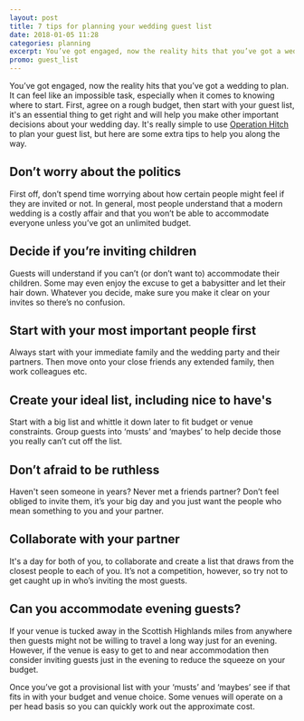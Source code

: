 ```yaml
---
layout: post
title: 7 tips for planning your wedding guest list
date: 2018-01-05 11:28
categories: planning
excerpt: You’ve got engaged, now the reality hits that you’ve got a wedding to plan. It can feel like an impossible task, especially when it comes to knowing where to start. First, agree on a rough budget, then start with your guest list. Here are some tips for planning your guest list.
promo: guest_list
---
```


You’ve got engaged, now the reality hits that you’ve got a wedding to plan. It can feel like an impossible task, especially when it comes to knowing where to start. First, agree on a rough budget, then start with your guest list, it's an essential thing to get right and will help you make other important decisions about your wedding day. It's really simple to use [Operation Hitch](https://operationhitch.com/) to plan your guest list, but here are some extra tips to help you along the way.

## Don’t worry about the politics
First off, don’t spend time worrying about how certain people might feel if they are invited or not. In general, most people understand that a modern wedding is a costly affair and that you won’t be able to accommodate everyone unless you’ve got an unlimited budget.

## Decide if you’re inviting children
Guests will understand if you can’t (or don’t want to) accommodate their children. Some may even enjoy the excuse to get a babysitter and let their hair down. Whatever you decide, make sure you make it clear on your invites so there’s no confusion.

## Start with your most important people first
Always start with your immediate family and the wedding party and their partners. Then move onto your close friends any extended family, then work colleagues etc.

## Create your ideal list, including nice to have's
Start with a big list and whittle it down later to fit budget or venue constraints. Group guests into ‘musts’ and ‘maybes’ to help decide those you really can’t cut off the list.

## Don’t afraid to be ruthless
Haven't seen someone in years? Never met a friends partner? Don’t feel obliged to invite them, it’s your big day and you just want the people who mean something to you and your partner.

## Collaborate with your partner
It's a day for both of you, to collaborate and create a list that draws from the closest people to each of you. It’s not a competition, however, so try not to get caught up in who’s inviting the most guests.

## Can you accommodate evening guests?
If your venue is tucked away in the Scottish Highlands miles from anywhere then guests might not be willing to travel a long way just for an evening. However, if the venue is easy to get to and near accommodation then consider inviting guests just in the evening to reduce the squeeze on your budget.

Once you’ve got a provisional list with your ‘musts’ and ‘maybes’ see if that fits in with your budget and venue choice. Some venues will operate on a per head basis so you can quickly work out the approximate cost.


